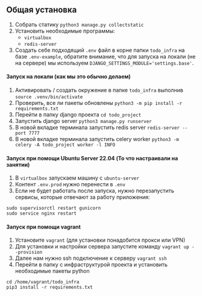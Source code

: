 ## Общая установка
1. Собрать статику `python3 manage.py collectstatic`
2. Установить необходимые программы:
    - `virtualbox`
    - `redis-server`
3. Создать себе подходящий `.env` файл в корне папки `todo_infra` на базе `.env-example`, обратите внимание, что для запуска на локали (не на сервере) мы используем `DJANGO_SETTINGS_MODULE='settings.base'`.

#### Запуск на локали (как мы это обычно делаем)
1. Активировать / создать окружение в папке `todo_infra` выполнив `source .venv/bin/activate`
2. Проверить, все ли пакеты обновлены `python3 -m pip install -r requirements.txt`
3. Перейти в папку django проекта `cd todo_project`
4. Запустить django server `python3 manage.py runserver`
5. В новой вкладке терминала запустить redis server `redis-server --port 7777`
4. В новой вкладке терминала запустить celery worker `python3 -m celery -A todo_project worker -l INFO`


#### Запуск при помощи Ubuntu Server 22.04 (То что настраивали на занятии)
1. В `virtualbox` запускаем машину с `ubuntu-server`
2. Контент `.env.prod` нужно перенести в `.env`
3. Если не будет работать после запуска, нужно перезапустить сервисы, которые отвечают за работу приложения:
```
sudo supervisorctl restart gunicorn
sudo service nginx restart
```

#### Запуск при помощи vagrant
1. Установите `vagrant` (для установки понадобится прокси или VPN)
2. Для установки и настройки сервера запустите команду `vagrant up --provision`
3. Далее нам нужно ssh подключение к серверу `vagrant ssh`
4. Перейти в папку с инфраструктурой проекта и установить необходимые пакеты python 
```
cd /home/vagrant/todo_infra
pip3 install -r requirements.txt
```
